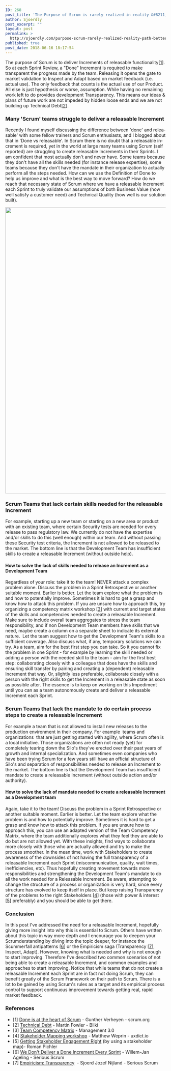 ```yaml
---
ID: 268
post_title: 'The Purpose of Scrum is rarely realized in reality &#8211; a path to better feedback'
author: Sjoerdly
post_excerpt: ""
layout: post
permalink: >
  http://sjoerdly.com/purpose-scrum-rarely-realized-reality-path-better-feedback/
published: true
post_date: 2018-06-16 18:17:54
---
```

The purpose of Scrum is to deliver Increments of releasable functionality[<a href="https://www.scrum.org/resources/blog/done-heart-scrum">1</a>]. So at each Sprint Review, a "Done" Increment is required to make transparent the progress made by the team. Releasing it opens the gate to market validation to Inspect and Adapt based on market feedback (i.e. actual use). The only feedback that counts is the actual use of our Product. All else is just hypothesis or worse, assumption. While having no remaining work left to do provides development Transparency. This means our ideas &amp; plans of future work are not impeded by hidden loose ends and we are not building up Technical Debt[<a href="https://www.martinfowler.com/bliki/TechnicalDebt.html">2</a>].
<h3 lang="nl">Many 'Scrum' teams struggle to deliver a releasable Increment</h3>
<span lang="nl">Recently I found myself discussing the difference between 'done' and releasable' with some fellow trainers and Scrum enthusiasts, and I blogged about that in 'Done vs releasable'. In Scrum there is no doubt that a releasable increment is required, yet in the world at large many teams using Scrum (self reported) are struggling to create releasable Increments in their Sprints.</span><span lang="en-US"> I am confident that most actually don't and never have. Some teams because they don't have all the skills needed (for instance release expertise), some teams because they don't have the mandate in their organization to actually perform all the steps needed. How can we use the Definition of Done to help us improve and what is the best way to move forward? How do we reach that necessary state of Scrum where we have a releasable Increment each Sprint to truly validate our assumptions of both Business Value (how well satisfy a customer need) and Technical Quality (how well is our solution built). </span>

<a href="http://sjoerdly.com/wp/wp-content/uploads/2018/06/growing-to-releasable-increment.png"><img src="http://sjoerdly.com/wp/wp-content/uploads/2018/06/growing-to-releasable-increment.png" alt="" width="1954" height="900" /></a>
<h3>Scrum Teams that lack certain skills needed for the releasable Increment</h3>
For example, starting up a new team or starting on a new area or product with an existing team, where certain Security tests are needed for every release to pass regulatory law. We currently do not have the expertise and/or skills to do this (well enough) within our team. And without passing these Security test criteria, the Increment is not allowed to be released to the market. The bottom line is that the Development Team has insufficient skills to create a releasable Increment (without outside help).
<h4>How to solve the lack of skills needed to release an Increment as a Development Team</h4>
Regardless of your role: take it to the team! NEVER attack a complex problem alone. Discuss the problem in a Sprint Retrospective or another suitable moment. Earlier is better. Let the team explore what the problem is and how to potentially improve. Sometimes it is hard to get a grasp and know how to attack this problem. If you are unsure how to approach this, try organizing a competency matrix workshop [<a href="https://management30.com/practice/competency-matrix/">3</a>] with current and target states of the skills and competencies needed to create a releasable Increment. Make sure to include overall team aggregates to stress the team responsibility, and if non Development Team members have skills that we need, maybe create a column on a separate sheet to indicate its external nature.  Let the team suggest how to get the Development Team's skills to a sufficient coverage. Also discuss what, if any, temporary solutions we can try. As a team, aim for the best first step you can take. So it you cannot fix the problem in one Sprint - for example by learning the skill needed or adding a person with the needed skill to the team - aim for the first best step: collaborating closely with a colleague that does have the skills and ensuring skill transfer by pairing and creating a (dependent) releasable Increment that way. Or, slightly less preferable, collaborate closely with a person with the right skills to get the Increment in a releasable state as soon as possible after. The essence is to keep on working on this Impediment until you can as a team autonomously create and deliver a releasable Increment each Sprint.
<h3>Scrum Teams that lack the mandate to do certain process steps to create a releasable Increment</h3>
For example a team that is not allowed to install new releases to the production environment in their company. For example  teams and organizations  that are just getting started with agility, where Scrum often is a local initiative. Those organizations are often not ready (yet) for completely tearing down the Silo's they've erected over their past years of growth and internal specialization. And sometimes even companies who have been trying Scrum for a few years still have an official structure of Silo's and separation of responsibilities needed to release an Increment to the market. The bottom line is that the Development Team has insufficient mandate to create a releasable Increment (without outside action and/or authority).
<h4>How to solve the lack of mandate needed to create a releasable Increment as a Development team</h4>
Again, take it to the team! Discuss the problem in a Sprint Retrospective or another suitable moment. Earlier is better. Let the team explore what the problem is and how to potentially improve. Sometimes it is hard to get a grasp and know how to attack this problem. If you are unsure how to approach this, you can use an adapted version of the Team Competency Matrix, where the team additionally explores what they feel they are able to do but are not allowed yet. With these insights, find ways to collaborate more closely with those who are actually allowed and try to make the process smoother. In the mean time, work with Stakeholders to create awareness of the downsides of not having the full transparency of a releasable Increment each Sprint (miscommunication, quality, wait times, inefficiencies, etc). Thus hopefully creating movement towards more responsibilities and strengthening the Development Team's mandate to do all the work needed for a Releasable Increment. Be aware, attempting to change the structure of a process or organization is very hard, since every structure has evolved to keep itself in place. But keep raising Transparency of the problems to the right Stakeholders [<a href="https://uxdict.io/design-thinking-stakeholder-maps-6a68b0577064">4</a>] (those with power &amp; interest [<a href="https://www.romanpichler.com/blog/stakeholder-engagement-analysis-power-interest-grid/">5</a>] preferably) and you should be able to get there.
<h3>Conclusion</h3>
In this post I've addressed the need for a releasable Increment, hopefully giving more insight into why this is essential to Scrum. Others have written about this topic in way more depth and I encourage you to deepen your Scrumderstanding by diving into the topic deeper, for instance the Scummerfall antipatterns [<a href="https://medium.com/serious-scrum/we-dont-deliver-a-working-increment-every-sprint-edc0c023be0a">6</a>] or the Empiricism saga (Transparency [<a href="https://medium.com/serious-scrum/empiricism-transparency-33adad8fbba2">7</a>], Inspect, Adapt). However, knowing what is needed and why is not enough to start improving. Therefore I've described two common scenarios of not being able to create a releasable Increment, and common examples and approaches to start improving. Notice that while teams that do not create a releasable Increment each Sprint are in fact not doing Scrum, they can benefit greatly of the Scrum Framework on their path to Scrum. There is a lot to be gained by using Scrum's rules as a target and its empirical process control to support continuous improvement towards getting real, rapid market feedback.
<h3>References</h3>
<ul>
 	<li><span lang="nl">[1] </span><a href="https://www.scrum.org/resources/blog/done-heart-scrum"><span lang="en-US">Done is at the heart of Scrum</span></a><span lang="nl"> - </span><span lang="en-US">Gunther Verheyen - </span><span lang="nl">scrum.org</span></li>
 	<li><span lang="nl">[2] </span><a href="https://www.martinfowler.com/bliki/TechnicalDebt.html"><span lang="en-US">Technical Debt</span></a><span lang="nl"> - Martin Fowler - Bliki</span></li>
 	<li>[3] <a href="https://management30.com/practice/competency-matrix/">Team Competency Matrix</a> - Management 3.0</li>
 	<li>[4] <a href="https://uxdict.io/design-thinking-stakeholder-maps-6a68b0577064">Stakeholder Mapping workshop</a> - Matthew Weprin - uxdict.io</li>
 	<li>[5] <a href="https://www.romanpichler.com/blog/stakeholder-engagement-analysis-power-interest-grid/">Getting Stakeholder Engagement Right</a> (by using a stakeholder map)- Roman Pichler</li>
 	<li>[6] <a href="https://medium.com/serious-scrum/we-dont-deliver-a-working-increment-every-sprint-edc0c023be0a">We Don't Deliver a Done Increment Every Sprint</a> - Willem-Jan Ageling - Serious Scrum</li>
 	<li>[7] <a href="https://medium.com/serious-scrum/empiricism-transparency-33adad8fbba2">Empiricism: Transparency</a>  - Sjoerd Jozef Nijland - Serious Scrum</li>
</ul>